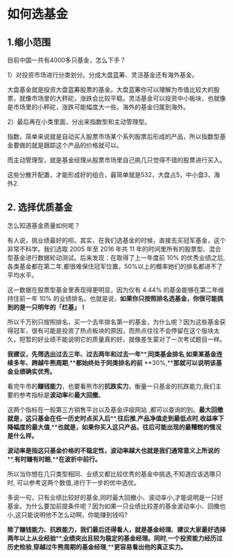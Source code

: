 # 如何选基金

## 1.缩小范围

目前中国一共有4000多只基金，怎么下手？

1）对投资市场进行分类划分。分成大盘蓝筹、灵活基金还有海外基金。

大盘基金就是投资大盘蓝筹股票的基金。大盘蓝筹你可以理解为市值比较大的股票，就像市场里的大秤砣，涨跌会比较平稳。灵活基金可以投资中小板块，也就像是市场里的小秤砣，涨跌可能幅度大一些。海外的基金归属到海外。

2）最后再在小类里面，分出来指数型和主动管理型。

指数，简单来说就是自动买入股票市场某个系列股票后形成的产品，所以指数型基金要做的就是跟踪这个产品的价格就可以。

而主动管理型，就是基金经理从股票市场里自己挑几只觉得不错的股票进行买入。

这些分散开配置，才能形成好的组合，最简单就是532，大盘占5，中小盘3，海外2.

## 2. 选择优质基金

怎么知道基金质量如何呢？

有人说，挑业绩最好的呗。其实，在我们选基金的时候，直接去买冠军基金，这个非常不科学。我们选取 2005 年至 2016 年共 11 年的时间里所有的股票型、混合型基金进行数据轮动测试。后来发现：在取得了上一年度前 10% 的优秀业绩之后,各类基金都在第二年,都很难保住冠军位置，50%以上的概率她们的排名都进不了平均水平。

这一数据在股票型基金里表现得更明显，因为仅有 4.44% 的基金能够在第二年维持住前一年 10% 的业绩排名。也就是说，**如果你只按照排名选基金，你很可能挑到的是一只明年的「烂基」！**

所以千万别只按照排名，买一个去年排名第一的基金，为什么呢？因为这些基金获得冠军，很有可能是投资了热点板块的原因，而热点往往不会停留在这个版块太久，短暂的好业绩不能说明它的质量真的好。就像差生蒙对了一次考试题目一样。

**我建议，先筛选出过去三年、过去两年和过去一年****,****同类基金排名****,****如果某基金连续多年、跨越牛熊周期****,****都始终处于同类排名的前** **30%,****那就可以说明该基金业绩确实优秀。**

看完牛市的**赚钱能力**，也要看熊市的**抗跌实力**，衡量一只基金的抗跌能力,我们主要的参考指标是**波动率**和**最大回撤**。

这两个指标在一般第三方销售平台以及基金评级网站 ,都可以查询的到。**最大回撤就是，这只基金在任一历史时点买入后****,****往后推****,****产品净值走到最低点时****,****收益率下降幅度的最大值****,****也就是，如果你买入这只产品，往后可能出现的最糟糕的情况是什么样。**

**波动率是指这只基金价格的不稳定性，波动率越大也就是我们通常意义上所说的****,****有时赚有时赔****,****在波折中前行。**

所以当你想在几只类型相同、业绩又都比较优秀的基金中挑选,不知道应该选哪只时, 可以参考这两个数值,进行下一步的优中选优。

多说一句，只有业绩比较好的基金,同时最大回撤小、波动率小,才能说明是一只好基金。为什么要加前提条件呢？因为如果一只业绩比较差的基金波动率小、回撤也小,这只能说明他不怎么动啊，你能赚到钱吗?

**除了赚钱能力、抗跌能力，我们最后还得看人，就是基金经理**。**建议大家最好选择两年以上从业经验****,****业绩突出且较为稳定的基金经理。同时****,****一个投资能力经历过历史检验****,****穿越过牛熊周期的基金经理****,****更容易看出他的真正实力。**
